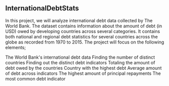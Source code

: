 ## InternationalDebtStats ##

In this project, we will analyze international debt data collected by The World Bank. The dataset contains information about the amount of debt (in USD) owed by developing countries across several categories. It contains both national and regional debt statistics for several countries across the globe as recorded from 1970 to 2015. The project will focus on the following elements;

The World Bank's international debt data
Finding the number of distinct countries
Finding out the distinct debt indicators
Totaling the amount of debt owed by the countries
Country with the highest debt
Average amount of debt across indicators
The highest amount of principal repayments
The most common debt indicator
